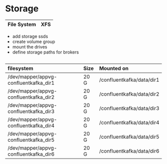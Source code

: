 # Storage



| File System | XFS |
| :--- | :--- |


* add storage ssds 
* create volume group
* mount the drives 
* define storage paths for brokers

## 

| filesystem | Size | Mounted on |
| :--- | :--- | :--- |
| /dev/mapper/appvg-confluentkafka\_dir1 | 20 G | /confluentkafka/data/dir1 |
| /dev/mapper/appvg-confluentkafka\_dir2 | 20 G | /confluentkafka/data/dir2 |
| /dev/mapper/appvg-confluentkafka\_dir3 | 20 G | /confluentkafka/data/dir3 |
| /dev/mapper/appvg-confluentkafka\_dir4 | 20 G | /confluentkafka/data/dir4 |
| /dev/mapper/appvg-confluentkafka\_dir5 | 20 G | /confluentkafka/data/dir5 |
| /dev/mapper/appvg-confluentkafka\_dir6 | 20 G | /confluentkafka/data/dir6 |

 

